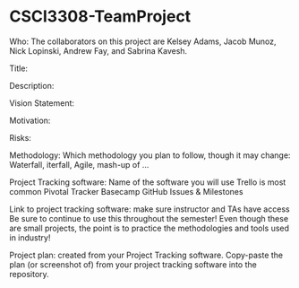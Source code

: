 # CSCI3308-TeamProject

Who: The collaborators on this project are Kelsey Adams, Jacob Munoz, Nick Lopinski, Andrew Fay, and Sabrina Kavesh.

Title:

Description:

Vision Statement:

Motivation:

Risks:

Methodology: Which methodology you plan to follow, though it may change: Waterfall, iterfall, Agile, mash-up of … 

Project Tracking software: Name of the software you will use Trello is most common Pivotal Tracker Basecamp GitHub Issues & Milestones

Link to project tracking software: make sure instructor and TAs have access Be sure to continue to use this throughout the semester! 
Even though these are small projects, the point is to practice the methodologies and tools used in industry! 

Project plan: created from your Project Tracking software. Copy-paste the plan (or screenshot of) from your project tracking software into the repository.

